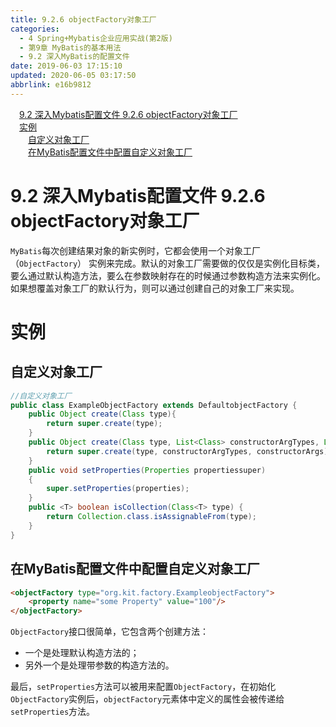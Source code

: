 ```yaml
---
title: 9.2.6 objectFactory对象工厂
categories: 
  - 4 Spring+Mybatis企业应用实战(第2版)
  - 第9章 MyBatis的基本用法
  - 9.2 深入MyBatis的配置文件
date: 2019-06-03 17:15:10
updated: 2020-06-05 03:17:50
abbrlink: e16b9812
---
```

<div id='my_toc'><a href="/JavaReadingNotes/e16b9812/#9-2-深入Mybatis配置文件-9-2-6-objectFactory对象工厂" class="header_1">9.2 深入Mybatis配置文件 9.2.6 objectFactory对象工厂</a>&nbsp;<br><a href="/JavaReadingNotes/e16b9812/#实例" class="header_1">实例</a>&nbsp;<br><a href="/JavaReadingNotes/e16b9812/#自定义对象工厂" class="header_2">自定义对象工厂</a>&nbsp;<br><a href="/JavaReadingNotes/e16b9812/#在MyBatis配置文件中配置自定义对象工厂" class="header_2">在MyBatis配置文件中配置自定义对象工厂</a>&nbsp;<br></div>
<style>.header_1{margin-left: 1em;}.header_2{margin-left: 2em;}.header_3{margin-left: 3em;}.header_4{margin-left: 4em;}.header_5{margin-left: 5em;}.header_6{margin-left: 6em;}</style>
<!--more-->
<script>if (navigator.platform.search('arm')==-1){document.getElementById('my_toc').style.display = 'none';}var e,p = document.getElementsByTagName('p');while (p.length>0) {e = p[0];e.parentElement.removeChild(e);}</script>

<!--end-->
# 9.2 深入Mybatis配置文件 9.2.6 objectFactory对象工厂
`MyBatis`每次创建结果对象的新实例时，它都会使用一个对象工厂（`ObjectFactory`） 实例来完成。默认的对象工厂需要做的仅仅是实例化目标类，要么通过默认构造方法，要么在参数映射存在的时候通过参数构造方法来实例化。如果想覆盖对象工厂的默认行为，则可以通过创建自己的对象工厂来实现。

# 实例
## 自定义对象工厂
```java
//自定义对象工厂
public class ExampleObjectFactory extends DefaultobjectFactory {
    public Object create(Class type){
        return super.create(type);
    }
    public Object create(Class type, List<Class> constructorArgTypes, List<Object> constructorArgs){
        return super.create(type, constructorArgTypes, constructorArgs);
    }
    public void setProperties(Properties propertiessuper)
    {
        super.setProperties(properties);
    }
    public <T> boolean isCollection(Class<T> type) {
        return Collection.class.isAssignableFrom(type);
    }
}
```
## 在MyBatis配置文件中配置自定义对象工厂
```html
<objectFactory type="org.kit.factory.ExampleobjectFactory">
    <property name="some Property" value="100"/>
</objectFactory>
```
`ObjectFactory`接口很简单，它包含两个创建方法：
- 一个是处理默认构造方法的； 
- 另外一个是处理带参数的构造方法的。

最后，`setProperties`方法可以被用来配置`ObjectFactory`，在初始化`ObjectFactory`实例后，`objectFactory`元素体中定义的属性会被传递给`setProperties`方法。